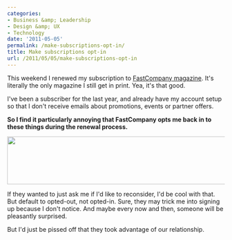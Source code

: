 ```yaml
---
categories:
- Business &amp; Leadership
- Design &amp; UX
- Technology
date: '2011-05-05'
permalink: /make-subscriptions-opt-in/
title: Make subscriptions opt-in
url: /2011/05/05/make-subscriptions-opt-in
---
```


This weekend I renewed my subscription to <a href="http://www.fastcompany.com/">FastCompany magazine</a>. It's literally the only magazine I still get in print. Yea, it's that good.

I've been a subscriber for the last year, and already have my account setup so that I don't receive emails about promotions, events or partner offers.

<strong>So I find it particularly annoying that FastCompany opts me back in to these things during the renewal process.</strong>

<img src="https://gomakethings.com/wp-content/uploads/2011/05/fastcompany-opt-in-560x111.png" alt="" title="fastcompany-opt-in" width="560" height="111" class="aligncenter size-medium wp-image-550" />

If they wanted to just ask me if I'd like to reconsider, I'd be cool with that. But default to opted-out, not opted-in. Sure, they may trick me into signing up because I don't notice. And maybe every now and then, someone will be pleasantly surprised.

But I'd just be pissed off that they took advantage of our relationship.